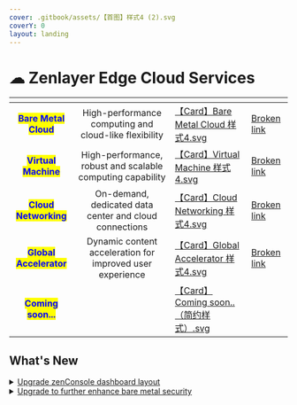 ```yaml
---
cover: .gitbook/assets/【首图】样式4 (2).svg
coverY: 0
layout: landing
---
```


# ☁ Zenlayer Edge Cloud Services

<table data-view="cards"><thead><tr><th align="center"></th><th align="center"></th><th data-hidden data-card-cover data-type="files"></th><th data-hidden data-card-target data-type="content-ref"></th></tr></thead><tbody><tr><td align="center"><mark style="color:blue;"><strong>Bare Metal Cloud</strong></mark></td><td align="center">High-performance computing and cloud-like flexibility</td><td><a href=".gitbook/assets/【Card】Bare Metal Cloud 样式4.svg">【Card】Bare Metal Cloud 样式4.svg</a></td><td><a href="broken-reference">Broken link</a></td></tr><tr><td align="center"><mark style="color:blue;"><strong>Virtual Machine</strong></mark></td><td align="center">High-performance, robust and scalable computing capability</td><td><a href=".gitbook/assets/【Card】Virtual Machine 样式4.svg">【Card】Virtual Machine 样式4.svg</a></td><td><a href="broken-reference">Broken link</a></td></tr><tr><td align="center"><mark style="color:blue;"><strong>Cloud Networking</strong></mark></td><td align="center">On-demand, dedicated data center and cloud connections</td><td><a href=".gitbook/assets/【Card】Cloud Networking 样式4.svg">【Card】Cloud Networking 样式4.svg</a></td><td><a href="broken-reference">Broken link</a></td></tr><tr><td align="center"><mark style="color:blue;"><strong>Global Accelerator</strong></mark></td><td align="center">Dynamic content acceleration for improved user experience</td><td><a href=".gitbook/assets/【Card】Global Accelerator 样式4.svg">【Card】Global Accelerator 样式4.svg</a></td><td><a href="broken-reference">Broken link</a></td></tr><tr><td align="center"><mark style="color:blue;"><strong>Coming soon...</strong></mark></td><td align="center"></td><td><a href=".gitbook/assets/【Card】Coming soon..（简约样式）.svg">【Card】Coming soon..（简约样式）.svg</a></td><td></td></tr></tbody></table>

## What's New

<details>

<summary><a href="platform/overview.md#2.-dashboard">Upgrade zenConsole dashboard layout</a></summary>

Change the position of **Menu** and **Team Management**.

</details>

<details>

<summary><a href="bare-metal-cloud/bare-metal-release-notes.md">Upgrade to further enhance bare metal security</a></summary>

* Upgrade IPMI access control
* Upgrade agent architecture

</details>
